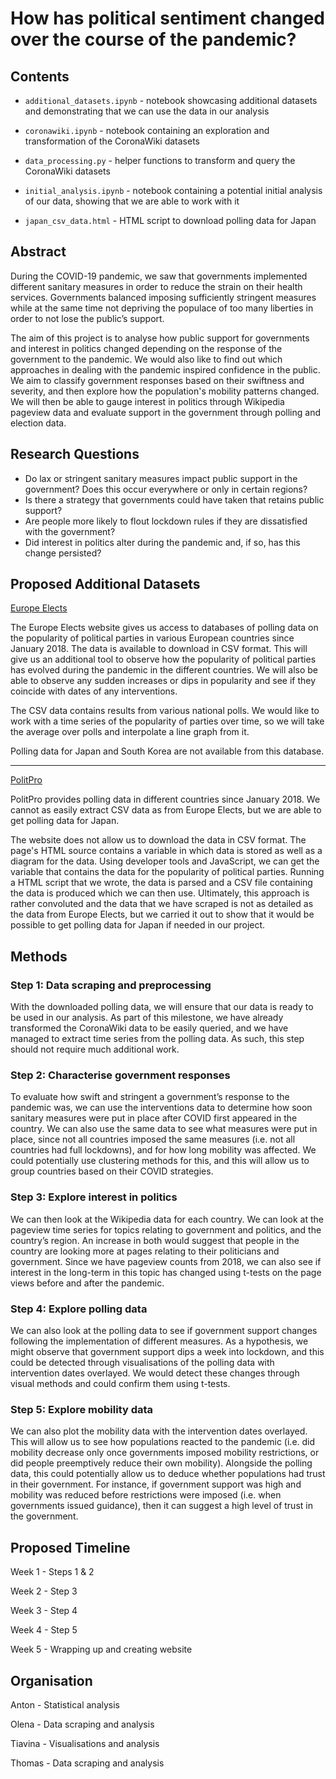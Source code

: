 # How has political sentiment changed over the course of the pandemic?

## Contents

- `additional_datasets.ipynb` - notebook showcasing additional datasets and demonstrating that we can use the data in our analysis

- `coronawiki.ipynb` - notebook containing an exploration and transformation of the CoronaWiki datasets

- `data_processing.py` - helper functions to transform and query the CoronaWiki datasets

- `initial_analysis.ipynb` - notebook containing a potential initial analysis of our data, showing that we are able to work with it

- `japan_csv_data.html` - HTML script to download polling data for Japan

## Abstract

During the COVID-19 pandemic, we saw that governments implemented different sanitary measures in order to reduce the strain on their health services. Governments balanced imposing sufficiently stringent measures while at the same time not depriving the populace of too many liberties in order to not lose the public’s support.

The aim of this project is to analyse how public support for governments and interest in politics changed depending on the response of the government to the pandemic. We would also like to find out which approaches in dealing with the pandemic inspired confidence in the public. We aim to classify government responses based on their swiftness and severity, and then explore how the population's mobility patterns changed. We will then be able to gauge interest in politics through Wikipedia pageview data and evaluate support in the government through polling and election data.

## Research Questions

* Do lax or stringent sanitary measures impact public support in the government? Does this occur everywhere or only in certain regions?
* Is there a strategy that governments could have taken that retains public support?
* Are people more likely to flout lockdown rules if they are dissatisfied with the government?
* Did interest in politics alter during the pandemic and, if so, has this change persisted?

## Proposed Additional Datasets

[Europe Elects](https://europeelects.eu/)

The Europe Elects website gives us access to databases of polling data on the popularity of political parties in various European countries since January 2018. The data is available to download in CSV format. This will give us an additional tool to observe how the popularity of political parties has evolved during the pandemic in the different countries. We will also be able to observe any sudden increases or dips in popularity and see if they coincide with dates of any interventions.

The CSV data contains results from various national polls. We would like to work with a time series of the popularity of parties over time, so we will take the average over polls and interpolate a line graph from it.

Polling data for Japan and South Korea are not available from this database.

---

[PolitPro](https://politpro.eu/en/japan)

PolitPro provides polling data in different countries since January 2018. We cannot as easily extract CSV data as from Europe Elects, but we are able to get polling data for Japan.

The website does not allow us to download the data in CSV format. The page's HTML source contains a variable in which data is stored as well as a diagram for the data. Using developer tools and JavaScript, we can get the variable that contains the data for the popularity of political parties. Running a HTML script that we wrote, the data is parsed and a CSV file containing the data is produced which we can then use. Ultimately, this approach is rather convoluted and the data that we have scraped is not as detailed as the data from Europe Elects, but we carried it out to show that it would be possible to get polling data for Japan if needed in our project.

## Methods

### Step 1: Data scraping and preprocessing

With the downloaded polling data, we will ensure that our data is ready to be used in our analysis. As part of this milestone, we have already transformed the CoronaWiki data to be easily queried, and we have managed to extract time series from the polling data. As such, this step should not require much additional work.

### Step 2: Characterise government responses

To evaluate how swift and stringent a government’s response to the pandemic was, we can use the interventions data to determine how soon sanitary measures were put in place after COVID first appeared in the country. We can also use the same data to see what measures were put in place, since not all countries imposed the same measures (i.e. not all countries had full lockdowns), and for how long mobility was affected. We could potentially use clustering methods for this, and this will allow us to group countries based on their COVID strategies.

### Step 3: Explore interest in politics

We can then look at the Wikipedia data for each country. We can look at the pageview time series for topics relating to government and politics, and the country’s region. An increase in both would suggest that people in the country are looking more at pages relating to their politicians and government. Since we have pageview counts from 2018, we can also see if interest in the long-term in this topic has changed using t-tests on the page views before and after the pandemic.

### Step 4: Explore polling data

We can also look at the polling data to see if government support changes following the implementation of different measures. As a hypothesis, we might observe that government support dips a week into lockdown, and this could be detected through visualisations of the polling data with intervention dates overlayed. We would detect these changes through visual methods and could confirm them using t-tests.

### Step 5: Explore mobility data

We can also plot the mobility data with the intervention dates overlayed. This will allow us to see how populations reacted to the pandemic (i.e. did mobility decrease only once governments imposed mobility restrictions, or did people preemptively reduce their own mobility). Alongside the polling data, this could potentially allow us to deduce whether populations had trust in their government. For instance, if government support was high and mobility was reduced before restrictions were imposed (i.e. when governments issued guidance), then it can suggest a high level of trust in the government.

## Proposed Timeline

Week 1 - Steps 1 & 2

Week 2 - Step 3

Week 3 - Step 4

Week 4 - Step 5

Week 5 - Wrapping up and creating website

## Organisation

Anton - Statistical analysis

Olena - Data scraping and analysis

Tiavina - Visualisations and analysis

Thomas - Data scraping and analysis
